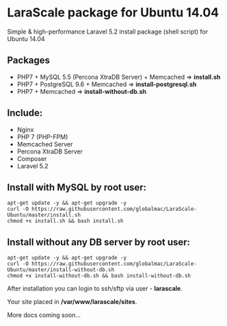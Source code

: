 # LaraScale package for Ubuntu 14.04
Simple & high-performance Laravel 5.2 install package (shell script) for Ubuntu 14.04

## Packages

* PHP7 + MySQL 5.5 (Percona XtraDB Server) + Memcached => **install.sh**
* PHP7 + PostgreSQL 9.6 + Memcached => **install-postgresql.sh**
* PHP7 + Memcached => **install-without-db.sh**

## Include:

*   Nginx
*   PHP 7 (PHP-FPM)
*   Memcached Server
*   Percona XtraDB Server
*   Composer
*   Laravel 5.2

## Install with MySQL by root user:

```
apt-get update -y && apt-get upgrade -y
curl -O https://raw.githubusercontent.com/globalmac/LaraScale-Ubuntu/master/install.sh
chmod +x install.sh && bash install.sh

```

## Install without any DB server by root user:

```
apt-get update -y && apt-get upgrade -y
curl -O https://raw.githubusercontent.com/globalmac/LaraScale-Ubuntu/master/install-without-db.sh
chmod +x install-without-db.sh && bash install-without-db.sh

```

After installation you can login to ssh/sftp via user - **larascale**.

Your site placed in **/var/www/larascale/sites**.

More docs coming soon...
